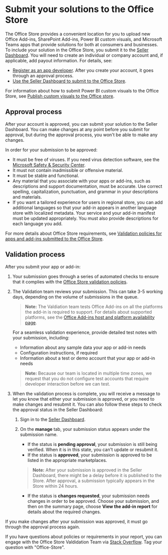 # Submit your solutions to the Office Store

The Office Store provides a convenient location for you to upload new Office Add-ins, SharePoint Add-ins, Power BI custom visuals, and Microsoft Teams apps that provide solutions for both at consumers and businesses. To include your solution in the Office Store, you submit it to the [Seller Dashboard](https://sellerdashboard.microsoft.com/Application/Summary). You will need to create an individual or company account and, if applicable, add payout information. For details, see:

-  [Register as an app developer](https://dev.windows.com/en-us/programs/join). After you create your account, it goes through an approval process. 
-  [Use the Seller Dashboard to submit to the Office Store](use-the-seller-dashboard-to-submit-to-the-office-store.md).

For information about how to submit Power BI custom visuals to the Office Store, see [Publish custom visuals to the Office store](https://powerbi.microsoft.com/en-us/documentation/powerbi-developer-office-store/).

## Approval process
<a name="bk_approval"> </a>

After your account is approved, you can submit your solution to the Seller Dashboard. You can make changes at any point before you submit for approval, but during the approval process, you won't be able to make any changes. 
 
In order for your submission to be approved:

- It must be free of viruses. If you need virus detection software, see the  [Microsoft Safety &amp; Security Center](http://go.microsoft.com/fwlink/?LinkId=248711).
- It must not contain inadmissible or offensive material.
- It must be stable and functional.
- Any material that you associate with your apps or add-ins, such as descriptions and support documentation, must be accurate. Use correct spelling, capitalization, punctuation, and grammar in your descriptions and materials.
- If you want a tailored experience for users in regional store, you can add additional languages so that your add-in appears in another language store with localized metadata. Your service and your add-in manifest must be updated appropriately. You must also provide descriptions for each language you add.

For more details about Office Store requirements, see [Validation policies for apps and add-ins submitted to the Office Store](validation-policies.md).

## Validation process
<a name="bk_Validation"> </a>

After you submit your app or add-in:

1. Your submission goes through a series of automated checks to ensure that it complies with the [Office Store validation policies](validation-policies.md).

2. The Validation team reviews your submission. This can take 3-5 working days, depending on the volume of submissions in the queue.

    >**Note:** The Valdiation team tests Office Add-ins on all the platforms the add-in is required to support. For details about supported platforms, see the [Office Add-ins host and platform availability page](https://dev.office.com/add-in-availability).

    For a seamless validation experience, provide detailed test notes with your submission, including:

    - Information about any sample data your app or add-in needs
    - Configuration instructions, if required
    - Information about a test or demo account that your app or add-in needs
    
    >**Note:** Because our team is located in multiple time zones, we request that you do not configure test accounts that require developer interaction before we can test.

3. When the validation process is complete, you will receive a message to let you know that either your submission is approved, or you need to make changes and resubmit it. You can also follow these steps to check the approval status in the Seller Dashboard:

    1. Sign in to the  [Seller Dashboard](http://go.microsoft.com/fwlink/?LinkId=248605).
    2. On the **manage** tab, your submission status appears under the submission name.
        - If the status is **pending approval**, your submission is still being verified. When it is in this state, you can't update or resubmit it.
        - If the status is **approved**, your submission is approved to be listed in the appropriate marketplaces.
        
        >**Note:**  After your submission is approved in the Seller Dashboard, there might be a delay before it is published to the Store. After approval, a submission typically appears in the Store within 24 hours.

        - If the status is  **changes requested**, your submission needs changes in order to be approved. Choose your submission, and then on the summary page, choose  **View the add-in report** for details about the required changes.

If you make changes after your submission was approved, it must go through the approval process again.

If you have questions about policies or requirements in your report, you can engage with the Office Store Valdidation Team via [Stack Overflow](https://stackoverflow.com/search?q=office-store). Tag your question with "Office-Store".



